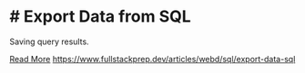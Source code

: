 # # Export Data from SQL

Saving query results.

[Read More](https://www.fullstackprep.dev/articles/webd/sql/export-data-sql) https://www.fullstackprep.dev/articles/webd/sql/export-data-sql